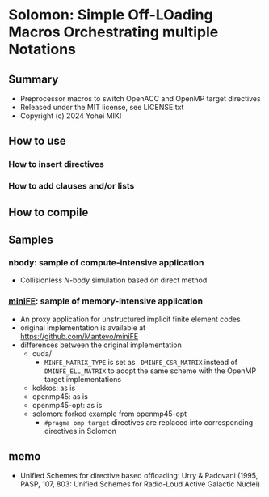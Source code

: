 # Solomon: Simple Off-LOading Macros Orchestrating multiple Notations

## Summary

* Preprocessor macros to switch OpenACC and OpenMP target directives
* Released under the MIT license, see LICENSE.txt
* Copyright (c) 2024 Yohei MIKI

## How to use

### How to insert directives

### How to add clauses and/or lists

## How to compile

## Samples

### nbody: sample of compute-intensive application

* Collisionless $N$-body simulation based on direct method

### [miniFE](https://github.com/Mantevo/miniFE): sample of memory-intensive application

* An proxy application for unstructured implicit finite element codes
* original implementation is available at https://github.com/Mantevo/miniFE
* differences between the original implementation
  * cuda/
    * `MINFE_MATRIX_TYPE` is set as `-DMINFE_CSR_MATRIX` instead of `-DMINFE_ELL_MATRIX` to adopt the same scheme with the OpenMP target implementations
  * kokkos: as is
  * openmp45: as is
  * openmp45-opt: as is
  * solomon: forked example from openmp45-opt
    * `#pragma omp target` directives are replaced into corresponding directives in Solomon

## memo

* Unified Schemes for directive based offloading: Urry & Padovani (1995, PASP, 107, 803: Unified Schemes for Radio-Loud Active Galactic Nuclei)
